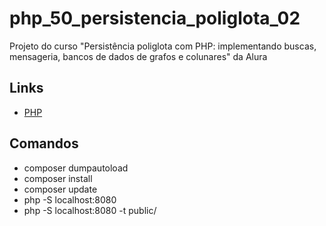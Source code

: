 # php_50_persistencia_poliglota_02

Projeto do curso "Persistência poliglota com PHP: implementando buscas, mensageria, bancos de dados de grafos e colunares" da Alura

## Links

- [PHP](https://www.php.net/)

## Comandos

- composer dumpautoload
- composer install
- composer update
- php -S localhost:8080
- php -S localhost:8080 -t public/
